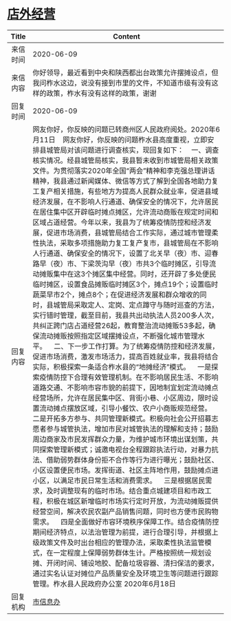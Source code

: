 # <a href="http://www.shangluo.gov.cn/zmhd/ldxxxx.jsp?urltype=leadermail.LeaderMailContentUrl&wbtreeid=1112&leadermailid=6006">店外经营</a>
| Title |                                                                                                                                                                                                                                                                                                                                                                                                                                                                                                                                                                                                                                      Content                                                                                                                                                                                                                                                                                                                                                                                                                                                                                                                                                                                                                                      |
|:-----:|-----------------------------------------------------------------------------------------------------------------------------------------------------------------------------------------------------------------------------------------------------------------------------------------------------------------------------------------------------------------------------------------------------------------------------------------------------------------------------------------------------------------------------------------------------------------------------------------------------------------------------------------------------------------------------------------------------------------------------------------------------------------------------------------------------------------------------------------------------------------------------------------------------------------------------------------------------------------------------------------------------------------------------------------------------------------------------------------------------------------------------------------------------------------------------------------------------------------------------------------------------------------------------------|
| 来信时间  | 2020-06-09                                                                                                                                                                                                                                                                                                                                                                                                                                                                                                                                                                                                                                                                                                                                                                                                                                                                                                                                                                                                                                                                                                                                                                                                                                                                        |
| 来信内容  | 你好领导，最近看到中央和陕西都出台政策允许摆摊设点，但我问柞水这边，说没有接到市里的文件，不知道市级有没有这样的政策，柞水有没有这样的政策，谢谢                                                                                                                                                                                                                                                                                                                                                                                                                                                                                                                                                                                                                                                                                                                                                                                                                                                                                                                                                                                                                                                                                                                                                                                                          |
| 回复时间  | 2020-06-09                                                                                                                                                                                                                                                                                                                                                                                                                                                                                                                                                                                                                                                                                                                                                                                                                                                                                                                                                                                                                                                                                                                                                                                                                                                                        |
| 回复内容  | 网友你好，你反映的问题已转商州区人民政府阅处。2020年6月11日    网友你好，你反映的问题柞水县高度重视，立即安排县城管局对该问题进行调查核实，现回复如下：    一、调查核实情况。经县城管局核实，我县暂未收到市城管局相关政策文件。为贯彻落实2020年全国“两会”精神和李克强总理讲话精神，我县通过新闻媒体、微信等方式了解到全国各地助力复工复产相关措施，有些地方为提高人民群众就业率，促进县域经济发展，在不影响人行通道、确保安全的情况下，允许居民在居住集中区开辟临时摊点摊区，允许流动商贩在规定时间和区域占道经营。今年以来，我县为了统筹疫情防控和经济发展，促进市场消费，县城管局结合工作实际，通过城市管理柔性执法，采取多项措施助力复工复产复市，县城管局在不影响人行通道、确保安全的情况下，设置了北关早（夜）市、迎春路早（夜）市、下梁茨沟早（夜）市共3个临时摊区，引导流动摊贩集中在这3个摊区集中经营。同时，还开辟了多处便民临时摊区，设置食品摊贩临时摊区3个，摊点19个；设置临时蔬菜早市2个，摊点8个；在促进经济发展和群众增收的同时，县城管局采取定人、定岗、定点蹲守与随时巡查的方法，实行错时管理，截至目前，我县共出动执法人员200多人次，共纠正跨门店占道经营26起，教育整治流动摊贩53多起，确保流动摊贩按照指定区域摆摊设点，不断强化城市管理水平。    二、下一步工作打算。为了统筹疫情防控和经济发展，促进市场消费，激发市场活力，提高百姓就业率，我县将结合实际，积极探索一条适合柞水县的“地摊经济”模式。    一是探索疫情防控下合理有效管理机制。在不影响居民生活、不影响道路交通、不影响市容市貌的前提下，因地制宜划定流动摊点经营场所，允许在居民集中区、背街小巷、小区周边，限时设置流动摊点摆放区域，引导小餐饮、农户小商贩规范经营。    二是开拓多方参与、共同管理新模式。积极向社会公开招募志愿者参与城管执法，增加市民对城管执法的理解和支持；鼓励周边商家及市民发挥群众力量，为维护城市环境出谋划策，共同探索管理新模式；诚邀电视台全程跟踪执法行动，对暴力抗法、借助弱势群体身份拒不合作等行为进行曝光；鼓励社区、小区设置便民市场。发挥街道、社区主阵地作用，鼓励摊点进小区，以满足市民日常生活和消费需求。    三是根据居民需求，及时调整现有的临时市场。结合重点城建项目和市政工程，积极在城区新增临时市场实行定时开放，为流动摊贩提供经营空间，解决农民农副产品销售问题，同时也方便市民购物需求。    四是全面做好市容环境秩序保障工作。结合疫情防控期间经济特点，以法治管理为前提，进行合理引导，并根据上级政策文件及时出台相应的管理办法，采取柔性执法监管模式，在一定程度上保障弱势群体生计。严格按照统一规划设摊、开闭时间、铺设地胶、配备垃圾容器、清扫保洁的要求，通过实名认证对摊位产品质量安全及环境卫生等问题进行跟踪管理。柞水县人民政府办公室 2020年6月18日 |
| 回复机构  | <a href="../../categories/agencies/市信息办.md">市信息办</a>                                                                                                                                                                                                                                                                                                                                                                                                                                                                                                                                                                                                                                                                                                                                                                                                                                                                                                                                                                                                                                                                                                                                                                                                                                |